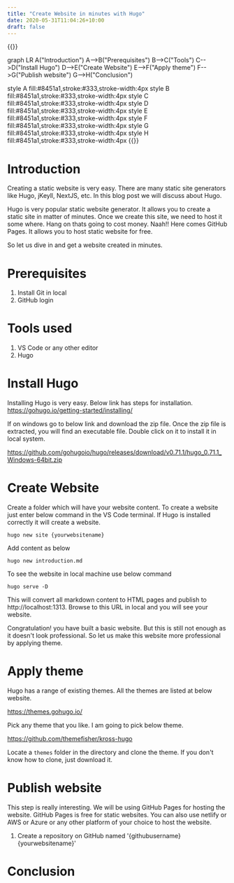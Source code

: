 ```yaml
---
title: "Create Website in minutes with Hugo"
date: 2020-05-31T11:04:26+10:00
draft: false
---
```



{{<mermaid>}}

graph LR
  A("Introduction")
  A-->B("Prerequisites")
  B-->C("Tools")
  C-->D("Install Hugo")
  D-->E("Create Website")
  E-->F("Apply theme")
  F-->G("Publish website")
  G-->H("Conclusion")

  style A fill:#8451a1,stroke:#333,stroke-width:4px
  style B fill:#8451a1,stroke:#333,stroke-width:4px
  style C fill:#8451a1,stroke:#333,stroke-width:4px
  style D fill:#8451a1,stroke:#333,stroke-width:4px
  style E fill:#8451a1,stroke:#333,stroke-width:4px
  style F fill:#8451a1,stroke:#333,stroke-width:4px
  style G fill:#8451a1,stroke:#333,stroke-width:4px
  style H fill:#8451a1,stroke:#333,stroke-width:4px
{{</mermaid>}}

# Introduction 

Creating a static website is very easy. There are many static site generators like Hugo, jKeyll, NextJS, etc. In this blog post we will discuss about Hugo. 

Hugo is very popular static website generator. It allows you to create a static site in matter of minutes. Once we create this site, we need to host it some where. Hang on thats going to cost money. Naah!! Here comes GitHub Pages. It allows you to host static website for free. 

So let us dive in and get a website created in minutes.


# Prerequisites 

1. Install Git in local 
2. GitHub login 

# Tools used

1. VS Code or any other editor
2. Hugo 

# Install Hugo

Installing Hugo is very easy. Below link has steps for installation.
https://gohugo.io/getting-started/installing/

If on windows go to below link and download the zip file. Once the zip file is extracted, you will find an executable file. Double click on it to install it in local system. 

https://github.com/gohugoio/hugo/releases/download/v0.71.1/hugo_0.71.1_Windows-64bit.zip

# Create Website 

Create a folder which will have your website content. To create a website just enter below command in the VS Code terminal. If Hugo is installed correctly it will create a website.

```
hugo new site {yourwebsitename}
```
Add content as below
```
hugo new introduction.md
```
To see the website in local machine use below command
```
hugo serve -D
```
This will convert all markdown content to HTML pages and publish to http://localhost:1313. Browse to this URL in local and you will see your website. 

Congratulation! you have built a basic website. But this is still not enough as it doesn't look professional. So let us make this website more professional by applying theme. 

# Apply theme

Hugo has a range of existing themes. All the themes are listed at below website. 

https://themes.gohugo.io/

Pick any theme that you like. I am going to pick below theme. 

https://github.com/themefisher/kross-hugo

Locate a ```themes``` folder in the directory and clone the theme. If you don't know how to clone, just download it.

# Publish website

This step is really interesting. We will be using GitHub Pages for hosting the website. GitHub Pages is free for static websites. You can also use netlify or AWS or Azure or any other platform of your choice to host the website. 

1. Create a repository on GitHub named '{githubusername}{yourwebsitename}'


# Conclusion


